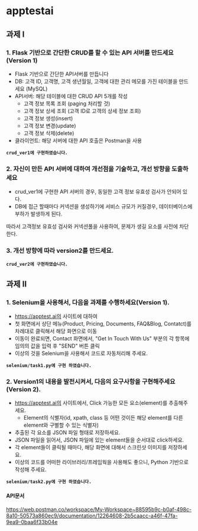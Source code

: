 # apptestai
## 과제 I
### 1. Flask 기반으로 간단한 CRUD를 할 수 있는 API 서버를 만드세요(Version 1)
- Flask 기반으로 간단한 API서버를 만듭니다
- DB: 고객 ID, 고객명, 고객 생년월일, 고객에 대한 관리 메모를 가진 테이블을 만드세요 (MySQL)
- API서버: 해당 테이블에 대한 CRUD API 5개를 작성
    - 고객 정보 목록 조회 (paging 처리할 것)
    - 고객 정보 상세 조회 (고객 ID로 고객의 상세 정보 조회)
    - 고객 정보 생성(insert)
    - 고객 정보 변경(update)
    - 고객 정보 삭제(delete)
- 클라이언트: 해당 서버에 대한 API 호출은 Postman을 사용

**`crud_ver1에 구현하였습니다.`**

### 2. 자신이 만든 API 서버에 대하여 개선점을 기술하고, 개선 방향을 도출하세요
* crud_ver1에 구현한 API 서버의 경우, 동일한 고객 정보 유효성 검사가 안되어 있다.
* DB에 접근 할때마다 커넥션을 생성하기에 서비스 규모가 커질경우, 데이터베이스에 부하가 발생하게 된다.

따라서 고객정보 유효성 검사와 커넥션풀을 사용하여, 문제가 생길 요소를 사전에 차단한다.

### 3. 개선 방향에 따라 version2를 만드세요.
**`crud_ver2에 구현하였습니다.`**

## 과제 II
### 1. Selenium을 사용해서, 다음을 과제를 수행하세요(Version 1).
- https://apptest.ai의 사이트에 대하여
- 첫 화면에서 상단 메뉴(Product, Pricing, Documents, FAQ&Blog, Contatct)를 차례대로 클릭해서 해당 화면으로 이동
- 이동이 완료되면, Contact 화면에서, "Get In Touch With Us" 부분의 각 항목에 임의의 값을 입력 후 "SEND" 버튼 클릭
- 이상의 것을 Selenium을 사용해서 코드로 자동처리해 주세요.

**`selenium/task1.py에 구현 하였습니다.`**

### 2. Version1의 내용을 발전시켜서, 다음의 요구사항을 구현해주세요(Version 2).
- https://apptest.ai의 사이트에서, Click 가능한 모든 요소(element)를 추출해주세요.
  - Element의 식별자(id, xpath, class 등 어떤 것이든 해당 element를 다른 element와 구별할 수 있는 식별자)
- 추출된 각 요소를 JSON 파일 형태로 저장하세요.
- JSON 파일을 읽어서, JSON 파일에 있는 element들을 순서대로 click하세요.
- 각 element들이 클릭될 때마다, 해당 화면에 대해서 스크린샷 이미지를 저장하세요.
- 이상의 코드를 어떠한 라이브러리/프레임웍을 사용해도 좋으니, Python 기반으로 작성해 주세요.

**`selenium/task2.py에 구현 하였습니다.`**
#### API문서
https://web.postman.co/workspace/My-Workspace~88595b9c-b0af-498c-8a10-50573a860ec9/documentation/12264608-2b5caacc-a46f-47fa-9ea9-0baa6f33b04e
